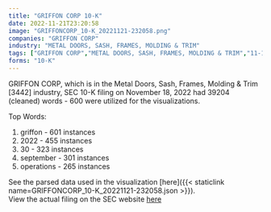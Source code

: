 ```yaml
---
title: "GRIFFON CORP 10-K"
date: 2022-11-21T23:20:58
image: "GRIFFONCORP_10-K_20221121-232058.png"
companies: "GRIFFON CORP"
industry: "METAL DOORS, SASH, FRAMES, MOLDING & TRIM"
tags: ["GRIFFON CORP","METAL DOORS, SASH, FRAMES, MOLDING & TRIM","11-18-2022","10-K"]
forms: "10-K"
---
```

GRIFFON CORP, which is in the Metal Doors, Sash, Frames, Molding & Trim [3442] industry, SEC 10-K filing on November 18, 2022 had 39204 (cleaned) words - 600 were utilized for the visualizations.

Top Words:
1. griffon - 601 instances
2. 2022 - 455 instances
3. 30 - 323 instances
4. september - 301 instances
5. operations - 265 instances


See the parsed data used in the visualization [here]({{< staticlink name=GRIFFONCORP_10-K_20221121-232058.json >}}).  
View the actual filing on the SEC website [here](https://www.sec.gov/Archives/edgar/data/50725/0000050725-22-000090.txt)